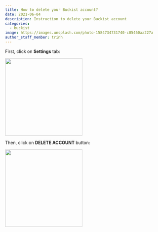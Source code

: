 ```yaml
---
title: How to delete your Buckist account?
date: 2021-06-04
description: Instruction to delete your Buckist account
categories:
  - buckist
image: https://images.unsplash.com/photo-1584734731740-c05460aa227a
author_staff_member: trinh
---
```


First, click on **Settings** tab:

<img src='/buckist/images/delete-0.png' width="250">

Then, click on **DELETE ACCOUNT** button:

<img src='/buckist/images/delete-1.png' width="250">